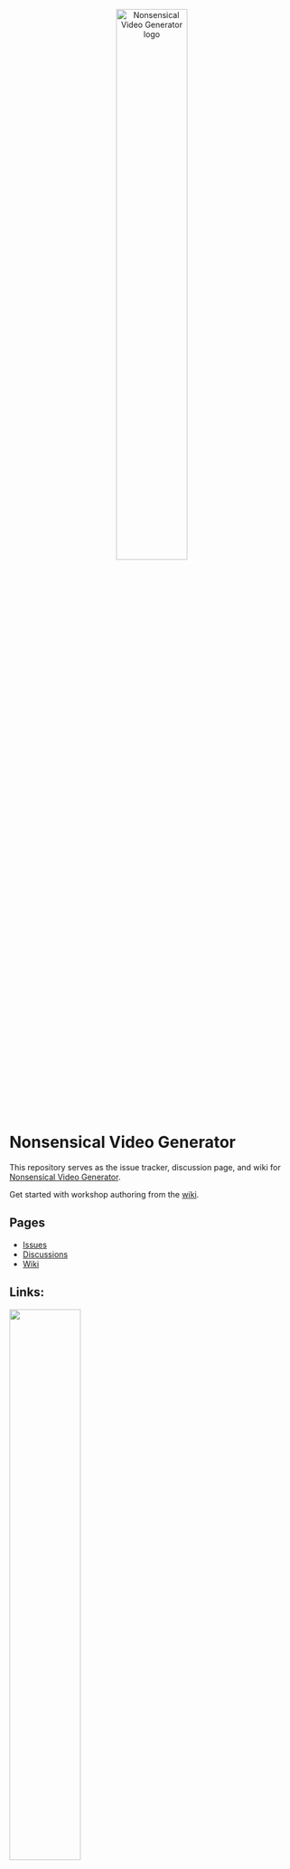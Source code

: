 <p align="center">
  <img width=50% alt="Nonsensical Video Generator logo" src="https://i.imgur.com/4o4bXj5.png">
</p>

# Nonsensical Video Generator

This repository serves as the issue tracker, discussion page, and wiki for [Nonsensical Video Generator](https://store.steampowered.com/app/2516360/Nonsensical_Video_Generator/).

Get started with workshop authoring from the [wiki](https://github.com/KiwifruitDev/NonsensicalVideoGenerator/wiki/).

## Pages
- [Issues](https://github.com/KiwifruitDev/NonsensicalVideoGenerator/issues/)
- [Discussions](https://github.com/KiwifruitDev/NonsensicalVideoGenerator/discussions/)
- [Wiki](https://github.com/KiwifruitDev/NonsensicalVideoGenerator/wiki/)

## Links:
<a href="https://store.steampowered.com/app/2516360/Nonsensical_Video_Generator/" target="_blank" alt="Nonsensical Video Generator Store Page" title="Steam Store Page">
  <img width="50%" src="https://i.imgur.com/Dc34oSC.png">
</a>
<br>
<a href="https://steamcommunity.com/app/2516360/workshop/" target="_blank" alt="Nonsensical Video Generator Steam Workshop" title="Steam Workshop">
  <img width="50%" src="https://i.imgur.com/Bz3Nf6O.png">
</a>
<br>
<a href="https://discord.gg/8ppmspR6Wh" target="_blank" alt="Nonsensical Video Generator Discord" title="Discord">
  <img width="50%" src="https://i.imgur.com/X5CC4vv.png">
</a>
